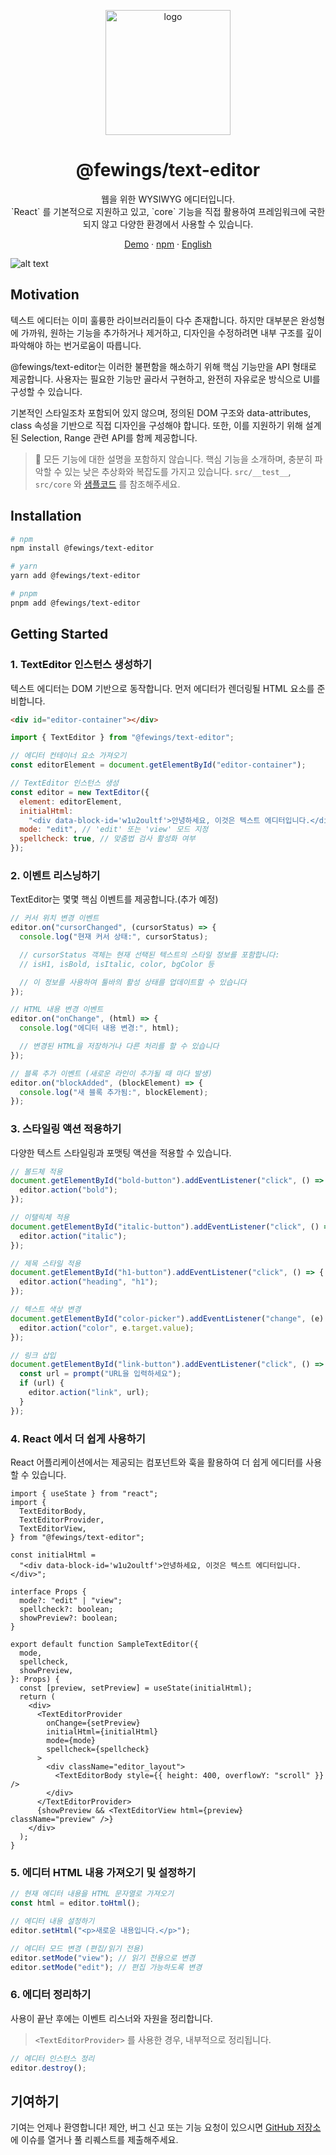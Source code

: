 <p align="center">
  <a href="https://github.com/livemehere/fewings">
    <img src="https://github.com/livemehere/fewings/blob/master/img/logo.png?raw=true" alt="logo" width="200" />
  </a>
  <h1 align="center">@fewings/text-editor</h1>      
  <p align="center">
  웹을 위한 WYSIWYG 에디터입니다.
  <br/>
  `React` 를 기본적으로 지원하고 있고, `core` 기능을 직접 활용하여 프레임워크에 국한되지 않고 다양한 환경에서 사용할 수 있습니다.
  </p>
  <p align="center">
    <a href="https://livemehere.github.io/fewings/?path=/story/text-editor-sample--default">Demo</a>
     &middot;
    <a href="https://www.npmjs.com/package/@fewings/text-editor">npm</a>
    &middot;
    <a href="https://github.com/livemehere/fewings/blob/master/packages/text-editor/README.md">English</a>
  </p>
</p>

![alt text](docs/example1.png)

## Motivation

텍스트 에디터는 이미 훌륭한 라이브러리들이 다수 존재합니다.
하지만 대부분은 완성형에 가까워, 원하는 기능을 추가하거나 제거하고, 디자인을 수정하려면 내부 구조를 깊이 파악해야 하는 번거로움이 따릅니다.

@fewings/text-editor는 이러한 불편함을 해소하기 위해 핵심 기능만을 API 형태로 제공합니다.
사용자는 필요한 기능만 골라서 구현하고, 완전히 자유로운 방식으로 UI를 구성할 수 있습니다.

기본적인 스타일조차 포함되어 있지 않으며, 정의된 DOM 구조와 data-attributes, class 속성을 기반으로 직접 디자인을 구성해야 합니다.
또한, 이를 지원하기 위해 설계된 Selection, Range 관련 API를 함께 제공합니다.

> 🙏 모든 기능에 대한 설명을 포함하지 않습니다. 핵심 기능을 소개하며, 충분히 파악할 수 있는 낮은 추상화와 복잡도를 가지고 있습니다. `src/__test__`, `src/core` 와 [샘플코드](https://github.com/livemehere/fewings/tree/master/examples/stories/textEditor/sample) 를 참조해주세요.

## Installation

```bash
# npm
npm install @fewings/text-editor

# yarn
yarn add @fewings/text-editor

# pnpm
pnpm add @fewings/text-editor
```

## Getting Started

### 1. TextEditor 인스턴스 생성하기

텍스트 에디터는 DOM 기반으로 동작합니다. 먼저 에디터가 렌더링될 HTML 요소를 준비합니다.

```html
<div id="editor-container"></div>
```

```javascript
import { TextEditor } from "@fewings/text-editor";

// 에디터 컨테이너 요소 가져오기
const editorElement = document.getElementById("editor-container");

// TextEditor 인스턴스 생성
const editor = new TextEditor({
  element: editorElement,
  initialHtml:
    "<div data-block-id='w1u2oultf'>안녕하세요, 이것은 텍스트 에디터입니다.</div>", // 초기 HTML 내용 ⚠️ 앞서 언급한 DOM 구조를 준수해야 합니다 (직계 요소는 data-block-id 를 가진 HTMLDivElement 이어야 합니다)
  mode: "edit", // 'edit' 또는 'view' 모드 지정
  spellcheck: true, // 맞춤법 검사 활성화 여부
});
```

### 2. 이벤트 리스닝하기

TextEditor는 몇몇 핵심 이벤트를 제공합니다.(추가 예정)

```javascript
// 커서 위치 변경 이벤트
editor.on("cursorChanged", (cursorStatus) => {
  console.log("현재 커서 상태:", cursorStatus);

  // cursorStatus 객체는 현재 선택된 텍스트의 스타일 정보를 포함합니다:
  // isH1, isBold, isItalic, color, bgColor 등

  // 이 정보를 사용하여 툴바의 활성 상태를 업데이트할 수 있습니다
});

// HTML 내용 변경 이벤트
editor.on("onChange", (html) => {
  console.log("에디터 내용 변경:", html);

  // 변경된 HTML을 저장하거나 다른 처리를 할 수 있습니다
});

// 블록 추가 이벤트 (새로운 라인이 추가될 때 마다 발생)
editor.on("blockAdded", (blockElement) => {
  console.log("새 블록 추가됨:", blockElement);
});
```

### 3. 스타일링 액션 적용하기

다양한 텍스트 스타일링과 포맷팅 액션을 적용할 수 있습니다.

```javascript
// 볼드체 적용
document.getElementById("bold-button").addEventListener("click", () => {
  editor.action("bold");
});

// 이탤릭체 적용
document.getElementById("italic-button").addEventListener("click", () => {
  editor.action("italic");
});

// 제목 스타일 적용
document.getElementById("h1-button").addEventListener("click", () => {
  editor.action("heading", "h1");
});

// 텍스트 색상 변경
document.getElementById("color-picker").addEventListener("change", (e) => {
  editor.action("color", e.target.value);
});

// 링크 삽입
document.getElementById("link-button").addEventListener("click", () => {
  const url = prompt("URL을 입력하세요");
  if (url) {
    editor.action("link", url);
  }
});
```

### 4. React 에서 더 쉽게 사용하기

React 어플리케이션에서는 제공되는 컴포넌트와 훅을 활용하여 더 쉽게 에디터를 사용할 수 있습니다.

```tsx
import { useState } from "react";
import {
  TextEditorBody,
  TextEditorProvider,
  TextEditorView,
} from "@fewings/text-editor";

const initialHtml =
  "<div data-block-id='w1u2oultf'>안녕하세요, 이것은 텍스트 에디터입니다.</div>";

interface Props {
  mode?: "edit" | "view";
  spellcheck?: boolean;
  showPreview?: boolean;
}

export default function SampleTextEditor({
  mode,
  spellcheck,
  showPreview,
}: Props) {
  const [preview, setPreview] = useState(initialHtml);
  return (
    <div>
      <TextEditorProvider
        onChange={setPreview}
        initialHtml={initialHtml}
        mode={mode}
        spellcheck={spellcheck}
      >
        <div className="editor_layout">
          <TextEditorBody style={{ height: 400, overflowY: "scroll" }} />
        </div>
      </TextEditorProvider>
      {showPreview && <TextEditorView html={preview} className="preview" />}
    </div>
  );
}
```

### 5. 에디터 HTML 내용 가져오기 및 설정하기

```javascript
// 현재 에디터 내용을 HTML 문자열로 가져오기
const html = editor.toHtml();

// 에디터 내용 설정하기
editor.setHtml("<p>새로운 내용입니다.</p>");

// 에디터 모드 변경 (편집/읽기 전용)
editor.setMode("view"); // 읽기 전용으로 변경
editor.setMode("edit"); // 편집 가능하도록 변경
```

### 6. 에디터 정리하기

사용이 끝난 후에는 이벤트 리스너와 자원을 정리합니다.

> `<TextEditorProvider>` 를 사용한 경우, 내부적으로 정리됩니다.

```javascript
// 에디터 인스턴스 정리
editor.destroy();
```

## 기여하기

기여는 언제나 환영합니다! 제안, 버그 신고 또는 기능 요청이 있으시면 [GitHub 저장소](https://github.com/livemehere/fewings)에 이슈를 열거나 풀 리퀘스트를 제출해주세요.
